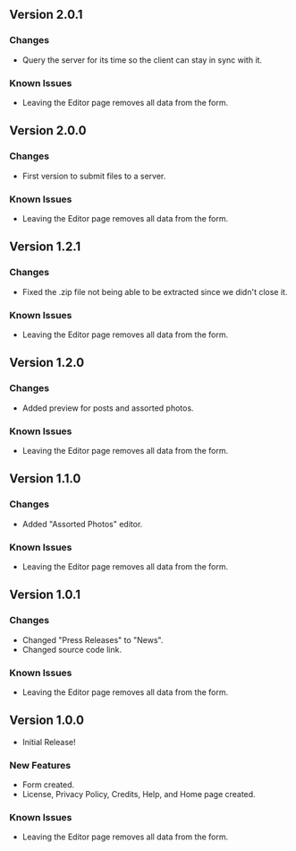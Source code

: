## Version 2.0.1

### Changes

* Query the server for its time so the client can stay in sync with it.

### Known Issues

* Leaving the Editor page removes all data from the form.

## Version 2.0.0

### Changes

* First version to submit files to a server.

### Known Issues

* Leaving the Editor page removes all data from the form.

## Version 1.2.1

### Changes

* Fixed the .zip file not being able to be extracted since we didn't close it.

### Known Issues

* Leaving the Editor page removes all data from the form.

## Version 1.2.0

### Changes

* Added preview for posts and assorted photos.

### Known Issues

* Leaving the Editor page removes all data from the form.

## Version 1.1.0

### Changes

* Added "Assorted Photos" editor.

### Known Issues

* Leaving the Editor page removes all data from the form.

## Version 1.0.1

### Changes

* Changed "Press Releases" to "News".
* Changed source code link.

### Known Issues

* Leaving the Editor page removes all data from the form.

## Version 1.0.0

* Initial Release!

### New Features

* Form created.
* License, Privacy Policy, Credits, Help, and Home page created.

### Known Issues

* Leaving the Editor page removes all data from the form.
